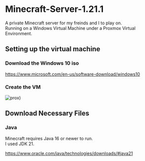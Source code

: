 # Minecraft-Server-1.21.1

 A private Minecraft server for my freinds and I to play on.
    <br/>
 Running on a Windows Virtual Machine under a Proxmox Virtual Environment.

 ## Setting up the virtual machine

 ### Download the Windows 10 iso  

https://www.microsoft.com/en-us/software-download/windows10

### Create the VM

![prox](https://github.com/user-attachments/assets/bb06b195-e778-45cc-be25-90d27c46d8ca))
  
  ## Download Necessary Files

  ### Java 

 Minecraft requires Java 16 or newer to run.
    <br/> 
 I used JDK 21. 

 https://www.oracle.com/java/technologies/downloads/#java21
